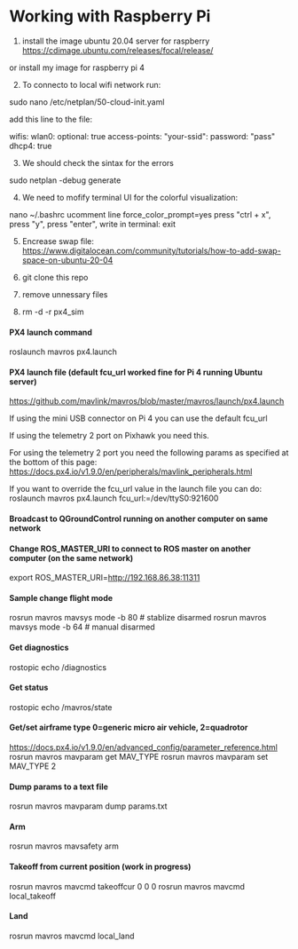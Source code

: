 
# Working with Raspberry Pi

1) install the image ubuntu 20.04 server for raspberry
https://cdimage.ubuntu.com/releases/focal/release/

or install my image for raspberry pi 4

2) To connecto to local wifi network run:

sudo nano /etc/netplan/50-cloud-init.yaml

add this line to the file:

wifis:
  wlan0:
    optional: true
    access-points:
        "your-ssid":
            password: "pass"
    dhcp4: true

3) We should check the sintax for the errors

sudo netplan -debug generate

4) We need to mofify terminal UI for the colorful visualization:

 nano ~/.bashrc
  ucomment line force_color_prompt=yes
press "ctrl + x", press "y", press "enter", write in terminal: exit

5) Encrease swap file:
https://www.digitalocean.com/community/tutorials/how-to-add-swap-space-on-ubuntu-20-04

5) git clone this repo

6) remove unnessary files

7) rm -d -r px4_sim



#### PX4 launch command
roslaunch mavros px4.launch

#### PX4 launch file (default fcu_url worked fine for Pi 4 running Ubuntu server)
https://github.com/mavlink/mavros/blob/master/mavros/launch/px4.launch

If using the mini USB connector on Pi 4 you can use the default fcu_url
<arg name="fcu_url" default="/dev/ttyACM0:57600" />

If using the telemetry 2 port on Pixhawk you need this.
<arg name="fcu_url" default="/dev/ttyS0:921600" />

For using the telemetry 2 port you need the following params as specified at the bottom of this page:
https://docs.px4.io/v1.9.0/en/peripherals/mavlink_peripherals.html

If you want to override the fcu_url value in the launch file you can do:
roslaunch mavros px4.launch fcu_url:=/dev/ttyS0:921600

#### Broadcast to QGroundControl running on another computer on same network
<arg name="gcs_url" default="udp://:14556@192.168.43.40:14550" />

#### Change ROS_MASTER_URI to connect to ROS master on another computer (on the same network)
export ROS_MASTER_URI=http://192.168.86.38:11311

#### Sample change flight mode
rosrun mavros mavsys mode -b 80 # stablize disarmed
rosrun mavros mavsys mode -b 64 # manual disarmed

#### Get diagnostics
rostopic echo /diagnostics

#### Get status
rostopic echo /mavros/state

#### Get/set airframe type 0=generic micro air vehicle, 2=quadrotor
https://docs.px4.io/v1.9.0/en/advanced_config/parameter_reference.html
rosrun mavros mavparam get MAV_TYPE
rosrun mavros mavparam set MAV_TYPE 2

#### Dump params to a text file
rosrun mavros mavparam dump params.txt

#### Arm
rosrun mavros mavsafety arm

#### Takeoff from current position (work in progress)
rosrun mavros mavcmd takeoffcur 0 0 0
rosrun mavros mavcmd local_takeoff <yaw> <z>

#### Land
rosrun mavros mavcmd local_land <x> <y> <yaw> <z>